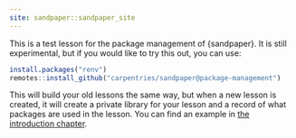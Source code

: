 ```yaml
---
site: sandpaper::sandpaper_site
---
```


This is a test lesson for the package management of {sandpaper}. It is still 
experimental, but if you would like to try this out, you can use:

```r
install.packages("renv")
remotes::install_github("carpentries/sandpaper@package-management")
```

This will build your old lessons the same way, but when a new lesson is created,
it will create a private library for your lesson and a record of what packages
are used in the lesson. You can find an example in [the introduction 
chapter](episodes/01-introduction.Rmd).



